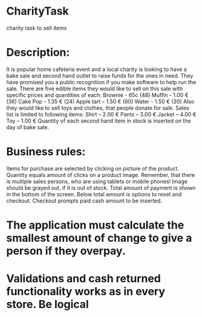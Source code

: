 # CharityTask
charity task to sell items
# Description:
It is popular home cafeteria event and a local charity is looking to have a bake sale and second hand
outlet to raise funds for the ones in need. They have promised you a public recognition if you make
software to help run the sale.
There are five edible items they would like to sell on this sale with specific prices and quantities of
each:
Brownie - 65c (48)
Muffin - 1.00 € (36)
Cake Pop - 1.35 € (24)
Apple tart – 1.50 € (60)
Water - 1.50 € (30)
Also they would like to sell toys and clothes, that people donate for sale. Sales list is limited to
following items:
Shirt – 2.00 €
Pants – 3.00 €
Jacket – 4.00 €
Toy – 1.00 €
Quantity of each second hand item in stock is inserted on the day of bake sale.
# Business rules:
Items for purchase are selected by clicking on picture of the product. Quantity equals amount of
clicks on a product image.
Remember, that there is multiple sales persons, who are using tablets or mobile phones!
Image should be grayed out, if it is out of stock.
Total amount of payment is shown in the bottom of the screen.
Below total amount is options to reset and checkout. Checkout prompts paid cash amount to be
inserted.
# The application must calculate the smallest amount of change to give a person if they overpay.
# Validations and cash returned functionality works as in every store. Be logical
